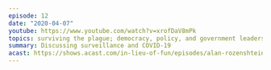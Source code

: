 ```yaml
---
episode: 12
date: "2020-04-07"
youtube: https://www.youtube.com/watch?v=xrofDaV8mPk
topics: surviving the plague; democracy, policy, and government leadership
summary: Discussing surveillance and COVID-19
acast: https://shows.acast.com/in-lieu-of-fun/episodes/alan-rozenshtein-makes-his-debut-on-the-show-april-7-2020
---
```

